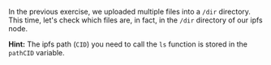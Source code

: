 In the previous exercise, we uploaded multiple files into a `/dir` directory. This time, let's check which files are, in fact, in the `/dir` directory of our ipfs node.

**Hint:** The ipfs path (`CID`) you need to call the `ls` function is stored in the `pathCID` variable.